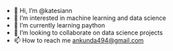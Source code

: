 - 👋 Hi, I’m @katesiann
- 👀 I’m interested in machine learning and data science
- 🌱 I’m currently learning paython
- 💞️ I’m looking to collaborate on data science projects
- 📫 How to reach me  ankunda494@gmail.com

<!---
katesiann/katesiann is a ✨ special ✨ repository because its `README.md` (this file) appears on your GitHub profile.
You can click the Preview link to take a look at your changes.
--->
